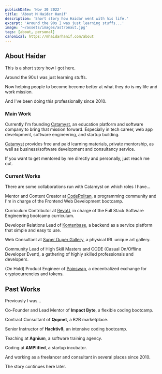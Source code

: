 ```yaml
---
publishDate: 'Nov 30 2022'
title: 'About M Haidar Hanif'
description: 'Short story how Haidar went with his life.'
excerpt: 'Around the 90s I was just learning stuffs...'
image: '~/assets/images/astronaut.jpg'
tags: [about, personal]
canonical: https://mhaidarhanif.com/about
---
```


## About Haidar

This is a short story how I got here.

Around the 90s I was just learning stuffs.

Now helping people to become become better at what they do is my life and work mission.

And I've been doing this professionally since 2010.

### Main Work

Currently I'm founding [Catamyst](https://catamyst.com), an education platform and software company to bring that mission forward. Especially in tech career, web app development, software engineering, and startup building.

[Catamyst](https://catamyst.com) provides free and paid learning materials, private mentorship, as well as business/software development and consultancy service.

If you want to get mentored by me directly and personally, just reach me out.

### Current Works

There are some collaborations run with Catamyst on which roles I have...

Mentor and Content Creator at [CodePolitan](https://catamyst.codepolitan.com), a programming community and I'm in charge of the Frontend Web Development bootcamp.

Curriculum Contributor at [RevoU](https://revou.co/software-engineering), in charge of the Full Stack Software Engineering bootcamp curriculum.

Developer Relations Lead of [Kontenbase](https://kontenbase.com), a backend as a service platform that simple and easy to use.

Web Consultant at [Super Duper Gallery](https://superdupergallery.com), a physical IRL unique art gallery.

Community Lead of High Skill Masters and CODE (Casual On/Offline Developer Event), a gathering of highly skilled professionals and developers.

(On Hold) Product Engineer of [Poinswap](https://poinswap), a decentralized exchange for cryptocurrencies and tokens.

## Past Works

Previously I was...

Co-Founder and Lead Mentor of **Impact Byte**, a flexible coding bootcamp.

Contract Consultant of **Qopnet**, a B2B marketplace.

Senior Instructor of **Hacktiv8**, an intensive coding bootcamp.

Teaching at **Agnium**, a software training agency.

Coding at **AMPlified**, a startup incubator.

And working as a freelancer and consultant in several places since 2010.

The story continues here later.
